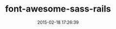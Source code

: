 ---
layout: post
title:  "font-awesome-sass-rails"
repo:   "littlebtc/font-awesome-sass-rails"
date:   2015-02-18 17:26:39
gemurl: https://github.com/littlebtc/font-awesome-sass-rails
---